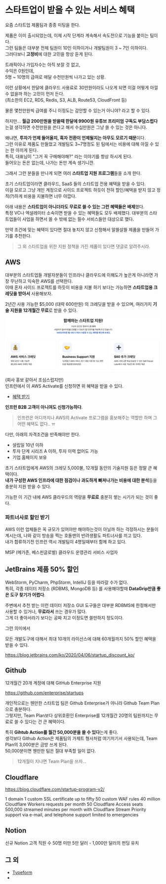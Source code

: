 # 스타트업이 받을 수 있는 서비스 혜택

요즘 스타트업 제품팀과 종종 미팅을 한다.  
  
제품은 이미 출시되었는데, 이제 시작 단계라 계속해서 속도전으로 기능을 붙이는 팀이다.  
그런 팀들은 대부분 전체 팀원이 10인 이하이거나 개발팀원이 3 ~ 7인 이하이다.  
그러다보니 **고정비**에 대한 고민을 항상 듣게 된다.  
  
트래픽이나 가입자수는 아직 보잘 것 없고,    
수익은 0원인데,  
5명 ~ 10명의 급여로 매달 수천만원씩 나가고 있는 상황.  

이런 상황에서 한달에 클라우드 사용료로 30만원이라도 나오게 되면 이걸 어떻게 아낄 수 없을까 하는 고민이 먼저 든다.  
(최소한의 EC2, RDS, Redis, S3, ALB, Route53, CloudFront 등)

물론 몇천만원씩 급여를 주니 이정도는 감안할 수 있는거 아니야? 라고 할 수 있다. 
  
하지만... **월급 200만원을 받을때 한달에 9900원 유튜브 프리미엄 구독도 부담스럽다**는걸 생각하면 수천만원을 쓴다고 해서 수십만원은 그냥 쓸 수 있는 것은 아니다.  
  
왜냐면, **투자가 언제 들어올지, 흑자 전환이 언제될지는 아무도 모르기 때문**이다.  
그런 이유로 제품도 만들었고 개발팀도 3~7명정도 된 팀에서는 비용에 대해 아낄 수 있는 한 아끼게 된다.  
특히, 대표님이 "그거 꼭 구매해야해?" 라는 이야기를 항상 하시게 된다.  
들어오는 돈은 없는데, 나가는 돈만 계속 생기니깐.  
  
그래서 그런 분들을 만나게 되면 여러 **스타트업 지원 프로그램**들을 소개 한다.  
  
초기 스타트업이라면 클라우드, SaaS 들의 스타트업 전용 혜택을 받을 수 있다.  
이걸 모르고 그냥 개인 계정으로 사이드 프로젝트 하듯이 전혀 할인/혜택을 받지 않고 정직(?)하게 비용을 지불하면 너무 아깝다.    
  
아래 내용은 **스타트업이 아니더라도 무료로 쓸 수 있는 그런 혜택들은 배제**했다.  
특정 VC나 엑설레이터 소속이면 받을 수 있는 혜택들도 모두 배제했다.
대부분의 스타트업들이 사업을 하면서 쓸 수 밖에 없는 필수 서비스들만 대상으로 했다.  
  
만약 조건에 맞는 혜택이 있다면 절대 놓치지 않고 신청해서 알뜰살뜰 제품을 만들어 가기를 추천한다.

> 그 외 스타트업을 위한 지원 정책을 가진 제품이 있다면 댓글로 알려주시라.
  
## AWS 

대부분의 스타트업들 개발자분들이 인프라나 클라우드에 이해도가 높은게 아니라면 가장 무난하고 익숙한 AWS를 선택한다.  
이때 혼자 사이드 프로젝트를 하듯이 비용을 지불 하기 보다는 가능하면 **스타트업용 크레딧을 받아서** 사용해보자.  
  
2년간 사용 가능한 $5,000 (대략 600만원) 의 크레딧을 받을 수 있으며, 여러가지 **기술 지원을 12개월간 무료**로 받을 수 있다.

![aws](./images/aws.png)

(회사 홍보 같아서 조심스럽지만)  
인프런에서 이 AWS Activate를 신청하면 위 혜택을 받을 수 있다.

- [혜택 받기](https://www.inflearn.com/partners/aws)

**인프런 B2B 고객이 아니여도 신청가능하다**.  

> 인프런은 어디까지나 AWS의 Activate 프로그램을 홍보해주는 역할만 하며 그 어떤 혜택도 없다.. ㅠ

다만, 아래의 자격조건을 만족해야만 한다.
- 설립일 10년 이하
- 투자 단계 시리즈 A 이하, 투자 이력 없어도 가능
- 기업 홈페이지 보유

초기 스타트업에게 AWS의 크레딧 5,000불, 12개월 동안의 기술지원 등은 정말 큰 혜택이다.  
**내가 구성한 AWS 인프라에 대한 점검이나 과도하게 빠져나가는 비용에 대한 분석**등을 충분히 지원 받을 수 있다.  
  
가능한 이 기간 내에 AWS 클라우드의 역량을 **무료로** 충분히 쌓는 시기가 되는 것이 좋다.

### 파트너사로 할인 받기

AWS
이런 업체들은 꼭 규모가 있어야만 해야하는것이 아닐까 하는 걱정하시는 분들이 계시는데, 나와 같이 방송을 찍는 호돌맨의 반려생활도 파트너사를 끼고 있다.  
내가 합류하기전 인프런 역시 개발팀이 4명일때부터 함께 하고 있다.  

MSP (메가존, 베스핀글로벌) 
클라우드 운영관리 서비스 사업자

## JetBrains 제품 50% 할인

WebStorm, PyCharm, PhpStorm, IntelliJ 등을 따라갈 수가 없다.  
특히, 각종 데이터 저장소 (RDBMS, MongoDB 등) 를 사용해야할때 **DataGrip만큼 좋은 도구 찾기가 어렵다**.  

주변에서 추천 받는 이런 데이터 저장소 GUI 도구들은 대부분 RDBMS에 한정해서만 사용할 수 있거나, **무료라서** 쓰는 경우가 많다.  
그게 더 좋아서라기 보다는 공짜 치고 이정도면 쓸만하지 정도이다.  
  
그런 의미에서 

모든 개발도구에 대해서 최대 10개의 라이선스에 대해 60개월까지 50% 할인 혜택을 받을 수 있다.

https://blog.jetbrains.com/ko/2020/04/06/startup_discount_ko/

## Github 

12개월간 20개 계정에 대해 GitHub Enterprise 지원

https://github.com/enterprise/startups

개인적으로는 웬만한 스타트업 팀은 Github Enterprise가 아니라 Github Team Plan으로 충분하다.  
그렇지만, Team Plan보다 상위호환인 Enterprise를 12개월간 20명의 팀원까지는 무료로 쓸 수 있다는 건 큰 혜택이다.  
  
특히 **Gihtub Action를 월간 50,000분을 쓸 수 있다**는게 좋다.  
생각보다 Github Action은 제품팀의 가제트 형사처럼 여기저기서 사용되는데, Team Plan의 3,000분은 금방 쓰게 된다.  
50,000분이면 웬만한 팀은 절대 부족할 일이 없다.  

> 12개월이 지나면 Team Plan을 쓰자...

## Cloudflare

https://blog.cloudflare.com/startup-program-v2/

1 domain
1 custom SSL certificate
up to fifty 50 custom WAF rules
40 million Cloudflare Workers requests per month
50 Cloudflare Access seats
500,000 streamed minutes per month with Cloudflare Stream
Priority support via e-mail, and telephone support limited to emergencies


## Notion

신규 Notion 고객
직원 수 50명 미만
5만 달러 - 1,000만 달러의 펀딩 유치




## 그 외 

- [Typeform](https://www.typeform.com/typeform-startups/)
- 



